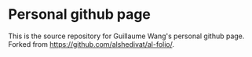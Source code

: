 # Personal github page

This is the source repository for Guillaume Wang's personal github page.
Forked from https://github.com/alshedivat/al-folio/.
